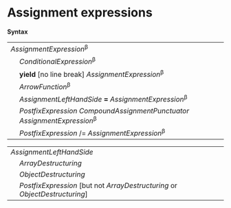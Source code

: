 # Assignment expressions

**Syntax**

<table>
    <tr>
        <td colspan="2"><i>AssignmentExpression</i><sup>β</sup></td>
    </tr>
    <tr>
        <td>&nbsp;</td><td><i>ConditionalExpression</i><sup>β</sup></td>
    </tr>
    <tr>
        <td>&nbsp;</td><td><b>yield</b> [no line break] <i>AssignmentExpression</i><sup>β</sup></td>
    </tr>
    <tr>
        <td>&nbsp;</td><td><i>ArrowFunction</i><sup>β</sup></td>
    </tr>
    <tr>
        <td>&nbsp;</td><td><i>AssignmentLeftHandSide</i> <b>=</b> <i>AssignmentExpression</i><sup>β</sup></td>
    </tr>
    <tr>
        <td>&nbsp;</td><td><i>PostfixExpression</i> <i>CompoundAssignmentPunctuator</i> <i>AssignmentExpression</i><sup>β</sup></td>
    </tr>
    <tr>
        <td>&nbsp;</td><td><i>PostfixExpression</i> <n>/=</b> <i>AssignmentExpression</i><sup>β</sup></td>
    </tr>
</table>

<table>
    <tr>
        <td colspan="2"><i>AssignmentLeftHandSide</i></td>
    </tr>
    <tr>
        <td>&nbsp;</td><td><i>ArrayDestructuring</i></td>
    </tr>
    <tr>
        <td>&nbsp;</td><td><i>ObjectDestructuring</i></td>
    </tr>
    <tr>
        <td>&nbsp;</td><td><i>PostfixExpression</i> [but not <i>ArrayDestructuring</i> or <i>ObjectDestructuring</i>]</td>
    </tr>
</table>
